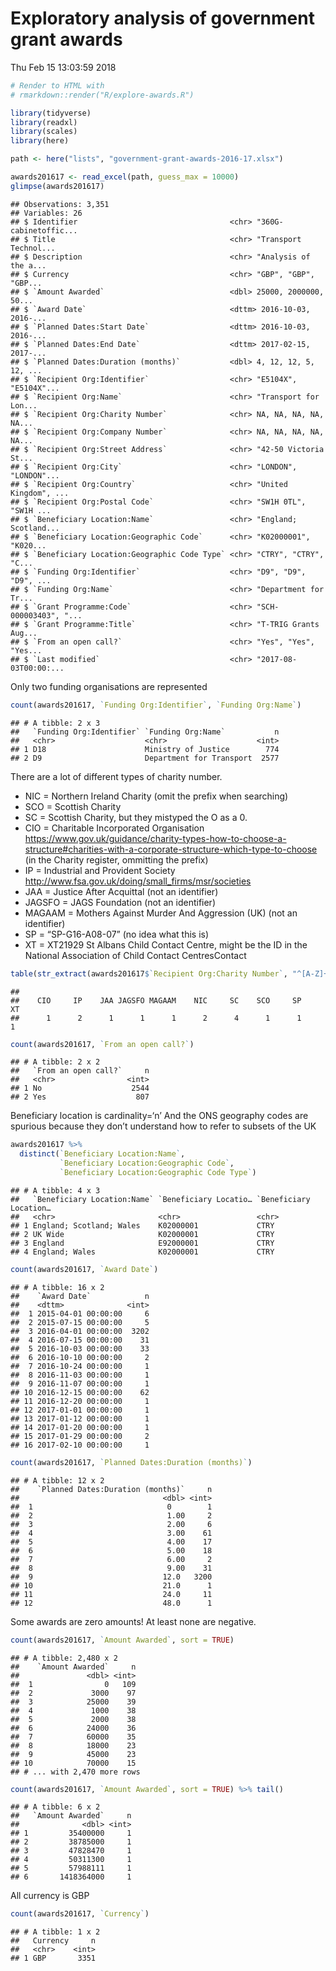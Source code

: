 Exploratory analysis of government grant awards
================
Thu Feb 15 13:03:59 2018

``` r
# Render to HTML with
# rmarkdown::render("R/explore-awards.R")

library(tidyverse)
library(readxl)
library(scales)
library(here)

path <- here("lists", "government-grant-awards-2016-17.xlsx")

awards201617 <- read_excel(path, guess_max = 10000)
glimpse(awards201617)
```

    ## Observations: 3,351
    ## Variables: 26
    ## $ Identifier                                  <chr> "360G-cabinetoffic...
    ## $ Title                                       <chr> "Transport Technol...
    ## $ Description                                 <chr> "Analysis of the a...
    ## $ Currency                                    <chr> "GBP", "GBP", "GBP...
    ## $ `Amount Awarded`                            <dbl> 25000, 2000000, 50...
    ## $ `Award Date`                                <dttm> 2016-10-03, 2016-...
    ## $ `Planned Dates:Start Date`                  <dttm> 2016-10-03, 2016-...
    ## $ `Planned Dates:End Date`                    <dttm> 2017-02-15, 2017-...
    ## $ `Planned Dates:Duration (months)`           <dbl> 4, 12, 12, 5, 12, ...
    ## $ `Recipient Org:Identifier`                  <chr> "E5104X", "E5104X"...
    ## $ `Recipient Org:Name`                        <chr> "Transport for Lon...
    ## $ `Recipient Org:Charity Number`              <chr> NA, NA, NA, NA, NA...
    ## $ `Recipient Org:Company Number`              <chr> NA, NA, NA, NA, NA...
    ## $ `Recipient Org:Street Address`              <chr> "42-50 Victoria St...
    ## $ `Recipient Org:City`                        <chr> "LONDON", "LONDON"...
    ## $ `Recipient Org:Country`                     <chr> "United Kingdom", ...
    ## $ `Recipient Org:Postal Code`                 <chr> "SW1H 0TL", "SW1H ...
    ## $ `Beneficiary Location:Name`                 <chr> "England; Scotland...
    ## $ `Beneficiary Location:Geographic Code`      <chr> "K02000001", "K020...
    ## $ `Beneficiary Location:Geographic Code Type` <chr> "CTRY", "CTRY", "C...
    ## $ `Funding Org:Identifier`                    <chr> "D9", "D9", "D9", ...
    ## $ `Funding Org:Name`                          <chr> "Department for Tr...
    ## $ `Grant Programme:Code`                      <chr> "SCH-000003403", "...
    ## $ `Grant Programme:Title`                     <chr> "T-TRIG Grants Aug...
    ## $ `From an open call?`                        <chr> "Yes", "Yes", "Yes...
    ## $ `Last modified`                             <chr> "2017-08-03T00:00:...

Only two funding organisations are represented

``` r
count(awards201617, `Funding Org:Identifier`, `Funding Org:Name`)
```

    ## # A tibble: 2 x 3
    ##   `Funding Org:Identifier` `Funding Org:Name`           n
    ##   <chr>                    <chr>                    <int>
    ## 1 D18                      Ministry of Justice        774
    ## 2 D9                       Department for Transport  2577

There are a lot of different types of charity number.

  - NIC = Northern Ireland Charity (omit the prefix when searching)
  - SCO = Scottish Charity
  - SC = Scottish Charity, but they mistyped the O as a 0.
  - CIO = Charitable Incorporated Organisation
    <https://www.gov.uk/guidance/charity-types-how-to-choose-a-structure#charities-with-a-corporate-structure-which-type-to-choose>
    (in the Charity register, ommitting the prefix)
  - IP = Industrial and Provident Society
    <http://www.fsa.gov.uk/doing/small_firms/msr/societies>
  - JAA = Justice After Acquittal (not an identifier)
  - JAGSFO = JAGS Foundation (not an identifier)
  - MAGAAM = Mothers Against Murder And Aggression (UK) (not an
    identifier)
  - SP = “SP-G16-A08-07” (no idea what this is)
  - XT = XT21929 St Albans Child Contact Centre, might be the ID in the
    National Association of Child Contact
CentresContact

<!-- end list -->

``` r
table(str_extract(awards201617$`Recipient Org:Charity Number`, "^[A-Z]+"))
```

    ## 
    ##    CIO     IP    JAA JAGSFO MAGAAM    NIC     SC    SCO     SP     XT 
    ##      1      2      1      1      1      2      4      1      1      1

``` r
count(awards201617, `From an open call?`)
```

    ## # A tibble: 2 x 2
    ##   `From an open call?`     n
    ##   <chr>                <int>
    ## 1 No                    2544
    ## 2 Yes                    807

Beneficiary location is cardinality=‘n’ And the ONS geography codes are
spurious because they don’t understand how to refer to subsets of the UK

``` r
awards201617 %>%
  distinct(`Beneficiary Location:Name`,
           `Beneficiary Location:Geographic Code`,
           `Beneficiary Location:Geographic Code Type`)
```

    ## # A tibble: 4 x 3
    ##   `Beneficiary Location:Name` `Beneficiary Locatio… `Beneficiary Location…
    ##   <chr>                       <chr>                 <chr>                 
    ## 1 England; Scotland; Wales    K02000001             CTRY                  
    ## 2 UK Wide                     K02000001             CTRY                  
    ## 3 England                     E92000001             CTRY                  
    ## 4 England; Wales              K02000001             CTRY

``` r
count(awards201617, `Award Date`)
```

    ## # A tibble: 16 x 2
    ##    `Award Date`            n
    ##    <dttm>              <int>
    ##  1 2015-04-01 00:00:00     6
    ##  2 2015-07-15 00:00:00     5
    ##  3 2016-04-01 00:00:00  3202
    ##  4 2016-07-15 00:00:00    31
    ##  5 2016-10-03 00:00:00    33
    ##  6 2016-10-10 00:00:00     2
    ##  7 2016-10-24 00:00:00     1
    ##  8 2016-11-03 00:00:00     1
    ##  9 2016-11-07 00:00:00     1
    ## 10 2016-12-15 00:00:00    62
    ## 11 2016-12-20 00:00:00     1
    ## 12 2017-01-01 00:00:00     1
    ## 13 2017-01-12 00:00:00     1
    ## 14 2017-01-20 00:00:00     1
    ## 15 2017-01-29 00:00:00     2
    ## 16 2017-02-10 00:00:00     1

``` r
count(awards201617, `Planned Dates:Duration (months)`)
```

    ## # A tibble: 12 x 2
    ##    `Planned Dates:Duration (months)`     n
    ##                                <dbl> <int>
    ##  1                              0        1
    ##  2                              1.00     2
    ##  3                              2.00     6
    ##  4                              3.00    61
    ##  5                              4.00    17
    ##  6                              5.00    18
    ##  7                              6.00     2
    ##  8                              9.00    31
    ##  9                             12.0   3200
    ## 10                             21.0      1
    ## 11                             24.0     11
    ## 12                             48.0      1

Some awards are zero amounts\! At least none are negative.

``` r
count(awards201617, `Amount Awarded`, sort = TRUE)
```

    ## # A tibble: 2,480 x 2
    ##    `Amount Awarded`     n
    ##               <dbl> <int>
    ##  1                0   109
    ##  2             3000    97
    ##  3            25000    39
    ##  4             1000    38
    ##  5             2000    38
    ##  6            24000    36
    ##  7            60000    35
    ##  8            18000    23
    ##  9            45000    23
    ## 10            70000    15
    ## # ... with 2,470 more rows

``` r
count(awards201617, `Amount Awarded`, sort = TRUE) %>% tail()
```

    ## # A tibble: 6 x 2
    ##   `Amount Awarded`     n
    ##              <dbl> <int>
    ## 1         35400000     1
    ## 2         38785000     1
    ## 3         47828470     1
    ## 4         50311300     1
    ## 5         57988111     1
    ## 6       1418364000     1

All currency is GBP

``` r
count(awards201617, `Currency`)
```

    ## # A tibble: 1 x 2
    ##   Currency     n
    ##   <chr>    <int>
    ## 1 GBP       3351
